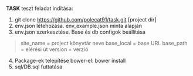 **TASK** teszt feladat indítása:

 1. git clone https://github.com/polecat91/task.git [project dir]
 2. env.json létehozása. env_example.json minta alapján
 3. env.json szerkesztése. Base és db configok beállítása
> site_name = project könyvtár neve
> base_local = base URL
> base_path = elérési út
> version = verzió

 4. Package-ek telepítése bower-el: bower install
 5. sql/DB.sql futtatása
